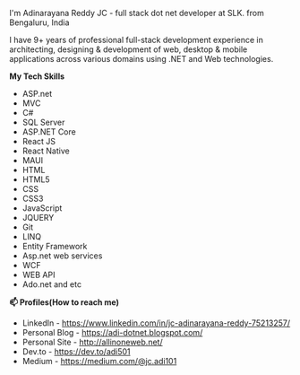 I'm Adinarayana Reddy JC - full stack dot net developer at SLK. from Bengaluru, India

I have 9+ years of professional full-stack development experience in architecting, designing & development of web, desktop & mobile applications across various domains using .NET and Web technologies.


**My Tech Skills**

* ASP.net
* MVC
* C#
* SQL Server
* ASP.NET Core
* React JS
* React Native
* MAUI
* HTML
* HTML5
* CSS
* CSS3
* JavaScript
* JQUERY
* Git
* LINQ
* Entity Framework
* Asp.net web services
* WCF
* WEB API
* Ado.net and etc


**📫 Profiles(How to reach me)**

* LinkedIn - https://www.linkedin.com/in/jc-adinarayana-reddy-75213257/
* Personal Blog - https://adi-dotnet.blogspot.com/
* Personal Site - http://allinoneweb.net/
* Dev.to - https://dev.to/adi501
* Medium - https://medium.com/@jc.adi101


